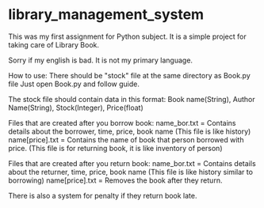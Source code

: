 # library_management_system
This was my first assignment for Python subject. It is a simple project for taking care of Library Book.

Sorry if my english is bad. It is not my primary language.

How to use:
There should be "stock" file at the same directory as Book.py file
Just open Book.py and follow guide.

The stock file should contain data in this format:
	Book name(String), Author Name(String), Stock(Integer), Price(float)

Files that are created after you borrow book:
	name_bor.txt = Contains details about the borrower, time, price, book name (This file is like history)
	name[price].txt = Contains the name of book that person borrowed with price. (This file is for returning book, it is like inventory of person)

Files that are created after you return book:
	name_bor.txt = Contains details about the returner, time, price, book name (This file is like history similar to borrowing)
	name[price].txt = Removes the book after they return.
  
There is also a system for penalty if they return book late.
